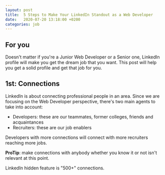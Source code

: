 ```yaml
---
layout: post
title:  5 Steps to Make Your LinkedIn Standout as a Web Developer
date:   2020-07-20 13:18:00 +0200
categories: job
---
```

## For you
Doesn't matter if you're a Junior Web Developer or a Senior one, LinkedIn profile will make you get the dream job that you want.
This post will help you get a solid profile and get that job for you.

## 1st: Connections
LinkedIn is about connecting professional people in an area.
Since we are focusing on the Web Developer perspective, there's two main agents to take into account:
 - Developers: these are our teammates, former colleges, friends and acquaintances
 - Recruiters: these are our job enablers

Developers with more connections will connect with more recruiters reaching more jobs.

**ProTip**: make connections with anybody whether you know it or not isn't relevant at this point.

LinkedIn hidden feature is "500+" connections.


